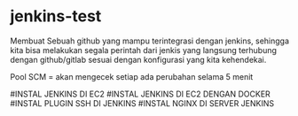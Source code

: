 # jenkins-test

Membuat Sebuah github yang mampu terintegrasi dengan jenkins, sehingga kita bisa melakukan segala perintah dari jenkis yang langsung terhubung dengan github/gitlab sesuai dengan konfigurasi yang kita kehendekai.

Pool SCM = akan mengecek setiap ada perubahan selama  5 menit

#INSTAL JENKINS DI EC2 
#INSTAL JENKINS DI EC2 DENGAN DOCKER
#INSTAL PLUGIN SSH DI JENKINS
#INSTAL NGINX DI SERVER JENKINS


